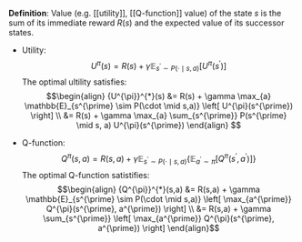 **Definition**: Value (e.g. [[utility]], [[Q-function]] value) of the state $s$ is the sum of its immediate reward $R(s)$ and the expected value of its successor states.
- Utility:
$$U^{\pi}(s) = R(s) + \gamma \mathbb{E}_{s^{\prime} \sim P(\cdot \mid s,a)} \left[ U^{\pi}(s^{\prime}) \right]$$
The optimal ultility satisfies:
$$\begin{align}
{U^{\pi}}^{*}(s) &= R(s) + \gamma \max_{a} \mathbb{E}_{s^{\prime} \sim P(\cdot \mid s,a)} \left[ U^{\pi}(s^{\prime}) \right] \\
&= R(s) + \gamma \max_{a} \sum_{s^{\prime}} P(s^{\prime} \mid s, a) U^{\pi}(s^{\prime})
\end{align}
$$

- Q-function:
$$Q^{\pi}(s,a) = R(s,a) + \gamma \mathbb{E}_{s^{\prime} \sim P(\cdot \mid s,a)} \left\{ \mathbb{E}_{a^{\prime} \sim \pi} \left[ Q^{\pi}(s^{\prime}, a^{\prime}) \right] \right\}$$
The optimal Q-function satistifies:
$$\begin{align}
{Q^{\pi}}^{*}(s,a) &= R(s,a) + \gamma \mathbb{E}_{s^{\prime} \sim P(\cdot \mid s,a)} \left[ \max_{a^{\prime}} Q^{\pi}(s^{\prime}, a^{\prime}) \right] \\
&= R(s,a) + \gamma \sum_{s^{\prime}} \left[ \max_{a^{\prime}} Q^{\pi}(s^{\prime}, a^{\prime}) \right]
\end{align}$$
